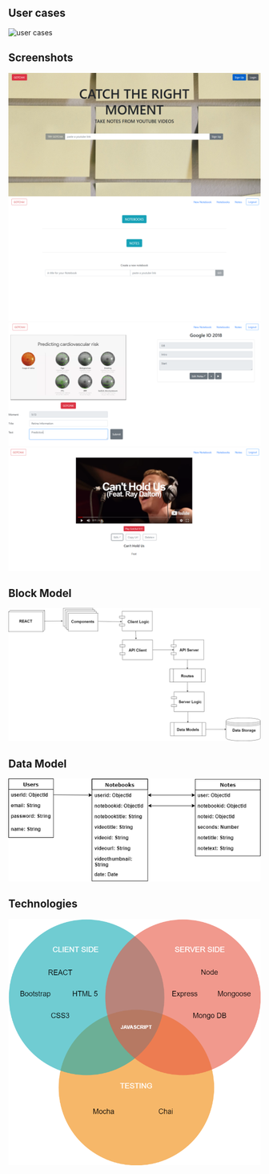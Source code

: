 ## User cases
![user cases](images/user_casespng)
<br>
## Screenshots
![landing](images/screenshot_landing.png)
![home](images/screenshot_home.png)
![editor](images/screenshot_notebook_creation.png)
![note player](images/screenshot_single_note.png)
<br>
## Block Model
![block model](images/block_model.png)
<br>
## Data Model
![data model](images/data_models.png)
<br>
## Technologies
![technologies](images/technologies.png)
<br>
